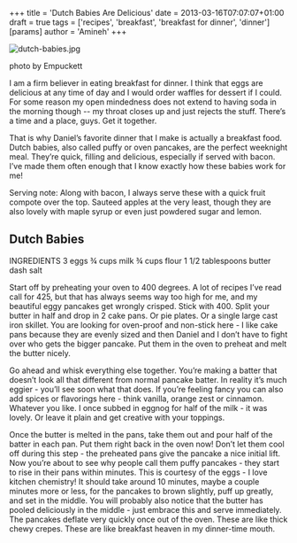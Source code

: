 +++
title = 'Dutch Babies Are Delicious'
date = 2013-03-16T07:07:07+01:00
draft = true
tags = ['recipes', 'breakfast', 'breakfast for dinner', 'dinner']
[params]
author = 'Amineh'
+++

![dutch-babies.jpg](/dutch-babies/dutch-babies.jpg)

photo by Empuckett

I am a firm believer in eating breakfast for dinner. I think that eggs are delicious at any time of day and I would
order waffles for dessert if I could. For some reason my open mindedness does not extend to having soda in the morning
though -- my throat closes up and just rejects the stuff. There’s a time and a place, guys. Get it together.

That is why Daniel’s favorite dinner that I make is actually a breakfast food. Dutch babies, also called puffy or oven
pancakes, are the perfect weeknight meal. They’re quick, filling and delicious, especially if served with bacon. I’ve
made them often enough that I know exactly how these babies work for me!

Serving note: Along with bacon, I always serve these with a quick fruit compote over the top. Sauteed apples at the very
least, though they are also lovely with maple syrup or even just powdered sugar and lemon.

## Dutch Babies

INGREDIENTS
3 eggs
¾ cups milk
¾ cups flour
1 1/2 tablespoons butter
dash salt

Start off by preheating your oven to 400 degrees. A lot of recipes I’ve read call for 425, but that has always seems way
too high for me, and my beautiful eggy pancakes get wrongly crisped. Stick with 400. Split your butter in half and drop
in 2 cake pans. Or pie plates. Or a single large cast iron skillet. You are looking for oven-proof and non-stick here -
I like cake pans because they are evenly sized and then Daniel and I don’t have to fight over who gets the bigger
pancake. Put them in the oven to preheat and melt the butter nicely.

Go ahead and whisk everything else together. You’re making a batter that doesn’t look all that different from normal
pancake batter. In reality it’s much eggier - you’ll see soon what that does. If you’re feeling fancy you can also add
spices or flavorings here - think vanilla, orange zest or cinnamon. Whatever you like. I once subbed in eggnog for half
of the milk - it was lovely. Or leave it plain and get creative with your toppings.

Once the butter is melted in the pans, take them out and pour half of the batter in each pan. Put them right back in the
oven now!  Don’t let them cool off during this step - the preheated pans give the pancake a nice initial lift. Now
you’re about to see why people call them puffy pancakes - they start to rise in their pans within minutes. This is
courtesy of the eggs - I love kitchen chemistry!  It should take around 10 minutes, maybe a couple minutes more or less,
for the pancakes to brown slightly, puff up greatly, and set in the middle. You will probably also notice that the
butter has pooled deliciously in the middle - just embrace this and serve immediately. The pancakes deflate very quickly
once out of the oven. These are like thick chewy crepes. These are like breakfast heaven in my dinner-time mouth.

